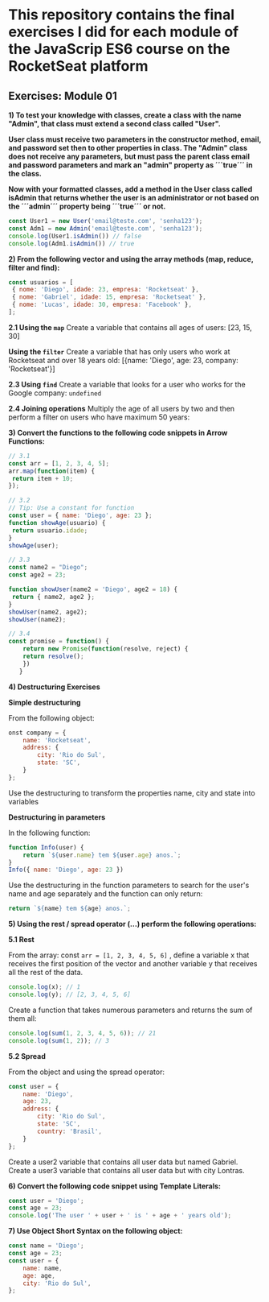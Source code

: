 # This repository contains the final exercises I did for each module of the JavaScrip ES6 course on the RocketSeat platform

## Exercises: Module 01

**1) To test your knowledge with classes, create a class with the name "Admin", that class must extend a second class called "User".**  

**User class must receive two parameters in the constructor method, email, and password set then to other properties in class. The "Admin" class does not receive any parameters, but must pass the parent class email and password parameters and mark an "admin" property as ´´´true´´´ in the class.**

**Now with your formatted classes, add a method in the User class called isAdmin that returns whether the user is an administrator or not based on the ´´´admin´´´ property being ´´´true´´´ or not.**

```javascript
const User1 = new User('email@teste.com', 'senha123');
const Adm1 = new Admin('email@teste.com', 'senha123');
console.log(User1.isAdmin()) // false
console.log(Adm1.isAdmin()) // true
```
**2) From the following vector and using the array methods (map, reduce, filter and find):**

```javascript
const usuarios = [
 { nome: 'Diego', idade: 23, empresa: 'Rocketseat' },
 { nome: 'Gabriel', idade: 15, empresa: 'Rocketseat' },
 { nome: 'Lucas', idade: 30, empresa: 'Facebook' },
];
```
**2.1 Using the ```map```**
Create a variable that contains all ages of users: [23, 15, 30]

**Using the ```filter```**
Create a variable that has only users who work at Rocketseat and over 18 years old: [{name: 'Diego', age: 23, company: 'Rocketseat'}]

**2.3 Using ```find```**
Create a variable that looks for a user who works for the Google company: ```undefined```

**2.4 Joining operations**
Multiply the age of all users by two and then perform a filter on users who have maximum 50 years:

**3) Convert the functions to the following code snippets in Arrow Functions:**

```javascript
// 3.1
const arr = [1, 2, 3, 4, 5];
arr.map(function(item) {
 return item + 10;
});
```

```javascript
// 3.2
// Tip: Use a constant for function
const user = { name: 'Diego', age: 23 };
function showAge(usuario) {
 return usuario.idade;
}
showAge(user);
```

```javascript
// 3.3
const name2 = "Diego";
const age2 = 23;

function showUser(name2 = 'Diego', age2 = 18) {
 return { name2, age2 };
}
showUser(name2, age2);
showUser(name2);
```

```javascript
// 3.4
const promise = function() {
    return new Promise(function(resolve, reject) {
    return resolve();
    })
   }
```

**4) Destructuring Exercises**

**Simple destructuring**

From the following object:
```javascript
onst company = {
    name: 'Rocketseat',
    address: {
        city: 'Rio do Sul',
        state: 'SC',
    }
};
```
Use the destructuring to transform the properties name, city and state into variables

**Destructuring in parameters**

In the following function:
```javascript
function Info(user) {
    return `${user.name} tem ${user.age} anos.`;
}
Info({ name: 'Diego', age: 23 })
```
Use the destructuring in the function parameters to search for the user's name and age separately and the function can only return:
```javascript
return `${name} tem ${age} anos.`;
```
**5) Using the rest / spread operator (...) perform the following operations:**

**5.1 Rest**

From the array: const ```arr = [1, 2, 3, 4, 5, 6]``` , define a variable x that receives the first
position of the vector and another variable y that receives all the rest of the data.
```javascript
console.log(x); // 1
console.log(y); // [2, 3, 4, 5, 6]
```
Create a function that takes numerous parameters and returns the sum of them all:
```javascript
console.log(sum(1, 2, 3, 4, 5, 6)); // 21
console.log(sum(1, 2)); // 3
```
**5.2 Spread**

From the object and using the spread operator:

```javascript
const user = {
    name: 'Diego',
    age: 23,
    address: {
        city: 'Rio do Sul',
        state: 'SC',
        country: 'Brasil',
    }
};
```
Create a user2 variable that contains all user data but named Gabriel.
Create a user3 variable that contains all user data but with city Lontras.

**6) Convert the following code snippet using Template Literals:**
```javascript
const user = 'Diego';
const age = 23;
console.log('The user ' + user + ' is ' + age + ' years old');
```
**7) Use Object Short Syntax on the following object:**
```javascript
const name = 'Diego';
const age = 23;
const user = {
    name: name,
    age: age,
    city: 'Rio do Sul',
};
```
